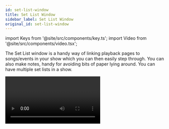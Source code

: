 ```yaml
---
id: set-list-window
title: Set List Window
sidebar_label: Set List Window
original_id: set-list-window
---
```


import Keys from '@site/src/components/key.ts';
import Video from '@site/src/components/video.tsx';

The Set List window is a handy way of linking playback pages to
songs/events in your show which you can then easily step through. You
can also make notes, handy for avoiding bits of paper lying around. You
can have multiple set lists in a show.

<Video videoId="VX5acUU-99M" title="Set Lists" />

To open the Set List window, double press <Keys.HardKey>View/Open</Keys.HardKey> then press <Keys.SoftKey>Set List</Keys.SoftKey> from the window select buttons which pop up. Or from the top level menu press <Keys.SoftKey>Open Workspace Window</Keys.SoftKey> then <Keys.SoftKey>Set
List</Keys.SoftKey>.

The Set List feature works best if you arrange your playbacks to have a
page of playbacks for each song in the show.

![Set List Window](/docs/images/Set-List-Window.png)

A set list is made up of tracks. When a track is added it automatically
links to the current page. Pressing the Play button <Keys.SoftKey>></Keys.SoftKey> to the left of the track name
will automatically select the correct playback page (except on Pearl
Expert, because the rollers cannot be moved automatically).

Creating a Set List
-------------------

To create a Set List, click the <Keys.ContextKey>+</Keys.ContextKey> button *in the top right corner* of
the window. You can choose <strong>Empty</strong>, <strong>Pages</strong>, and <strong>Build</strong>: 
-   Pages will automatically create a set list using the legends of your 
    existing playback pages, one page per track. 
-   Build allows you to select the pages in the order you want them. 
-   Empty: your start with an empty list and can manually add tracks 
    using the <Keys.ContextKey>+</Keys.ContextKey> button *below the track list*.

Configuring Tracks
------------------

Enter notes by selecting a track and clicking the text entry button,
bottom right, or the Edit Note context menu button.

-   You can temporarily remove a track from the set list using the Park
    Track context menu button.

-   If you prefer to operate by using the <Keys.HardKey>Page+</Keys.HardKey>/<Keys.HardKey>Page-</Keys.HardKey> buttons, you can
    change the function of these buttons to step through the tracks in
    the set list window, using the Page Mode context menu button. When
    Page Mode is set to Set List, the <Keys.HardKey>Page+</Keys.HardKey>/<Keys.HardKey>Page-</Keys.HardKey> buttons are reassigned
    to step through tracks in the Set List, and the playback pages will
    automatically change as programmed in the Set List. Set Page Mode to
    Normal to restore normal operation. (Not available on Pearl Expert).

-   You can copy, move and delete tracks using the appropriate function
    buttons on the console.

-   You can change the legend of the Set List or of individual tracks
    using the <Keys.SoftKey>Set Legend</Keys.SoftKey> option.

Track Workspace and Macro links
-------------------------------

You can trigger macros and workspace shortcuts from tracks using the
<Keys.SoftKey>Workspace</Keys.SoftKey> and <Keys.SoftKey>Macro</Keys.SoftKey> buttons in the bottom right hand corner of
the window.

To add a workspace link to the current track, click <Keys.SoftKey>Workspace</Keys.SoftKey>, then
either click a workspace shortcut or press the <Keys.SoftKey>Record Workspace</Keys.SoftKey>
softkey to save the current workspace.

Macros can be added either to the whole Set List or just to the current
track. Set List macros will fire every time a new track is selected,
this is useful for setting the console to a preset state at the start of
every song. Track macros will just fire for that individual track.

To view or edit the workspace links and macros, click the Workspace &
Macros tab on the right hand half of the window. The window will then
show a button for each programmed link.

![Workspace & Macros](/docs/images/Workspace-Macros.png)

You can fire the macro or Workspace shortcut by clicking on the link
button. Delete the button by pressing <Keys.HardKey>Delete</Keys.HardKey> then clicking the button,
then press <Keys.SoftKey>Remove</Keys.SoftKey>.

Playback Control Macros
-----------------------

[Key Macros](../titan-basics/front-panel-buttons.md#key-macro-buttons)
allow you to record a sequence of actions on the console then
play them back (either instantaneously or as a timed sequence). This can
be very useful for reducing a complex sequence of actions to a single
button push.

Some special preset macros are available to help with controlling
playbacks when used with a Set List.

Macro | Action
------|-------
<Keys.SoftKey>Fire First Playback</Keys.SoftKey> | Fires the first playback on the current page.
<Keys.SoftKey>Fire First Playback Page 1</Keys.SoftKey> | Fires the first playback on page 1, regardless of current page.
<Keys.SoftKey>Fire Playback 1</Keys.SoftKey> | Fires the playback with user number 1.
<Keys.SoftKey>Kill First Playback</Keys.SoftKey> | Kills the first playback on the current page.
<Keys.SoftKey>Kill First Playback Page 1</Keys.SoftKey> | Kills the first playback on page 1, regardless of current page.
<Keys.SoftKey>Kill Playback 1</Keys.SoftKey> | Kills the playback with user number 1.
<Keys.SoftKey>Release First Playback</Keys.SoftKey> | Releases the first playback on the currently selected page.
<Keys.SoftKey>Release First Playback Page 1</Keys.SoftKey> | Releases the first playback on page 1, regardless of current page.
<Keys.SoftKey>Release Playback 1</Keys.SoftKey> | Releases the playback with user number 1.
<Keys.SoftKey>Release Me</Keys.SoftKey> | Releases the associated playback (cue list).
<Keys.SoftKey>Goto My Cue 1</Keys.SoftKey> | Go to cue 1 of the associated cue list.
